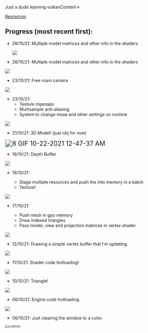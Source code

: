 Just a dude learning vulkanContext->

[Resources](resources.md)

## Progress (most recent first):

* 28/10/21: Multiple model matrices and other info in the shaders

  <img src="README.assets/12 GIF 06-Apr-22 00-54-38.gif" >

* 28/10/21: Multiple model matrices and other info in the shaders

<img src="README.assets/11 GIF 10-28-2021 10-04-10 PM.gif">

* 23/10/21: Free roam camera

<img src="README.assets/10 GIF 10-24-2021 5-58-32 PM.gif">

* 23/10/21:
  * Texture mipmaps
  * Multisample anti-aliasing
  * System to change msaa and other settings on runtime

<img src="README.assets/9 GIF 10-23-2021 7-23-02 PM.gif">

* 21/10/21: 3D Model! (just obj for now)

<img src="README.assets/8 GIF 10-22-2021 12-47-37 AM.gif" alt="8 GIF 10-22-2021 12-47-37 AM" style="zoom:150%;" />

* 19/10/21: Depth Buffer

![](README.assets/7_201021.gif)

* 19/10/21:

  * Stage multiple resources and push the into memory in a batch
  * Texture!

![](README.assets/6_191021.gif)

* 17/10/21:
  
  * Push mesh in gpu memory
  * Draw indexed triangles
  * Pass model, view and projection matrices in vertex shader.

![](README.assets/5_171021.gif)

* 12/10/21: Drawing a simple vertex buffer that I'm updating.

![](README.assets/4_121021.gif)

* 11/10/21: Shader code hotloading!

![](README.assets/3_111021.gif)

* 10/10/21: Triangle!

![](README.assets/2_101021.gif)

* 06/10/21: Engine code hotloading.

![](README.assets/1_071021.gif)

* 06/10/21: Just clearing the window to a color.

<img src="README.assets/0_061021.gif" alt="0_061021" style="zoom: 67%;" />
